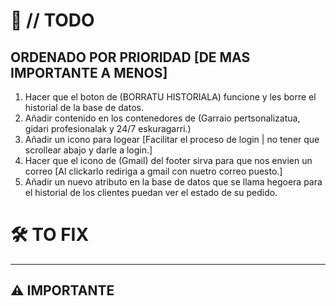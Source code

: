 # 🚧 // TODO
## ORDENADO POR PRIORIDAD [DE MAS IMPORTANTE A MENOS]

1. Hacer que el boton de (BORRATU HISTORIALA) funcione y les borre el historial de la base de datos.
2. Añadir contenido en los contenedores de (Garraio pertsonalizatua, gidari profesionalak y 24/7 eskuragarri.)
3. Añadir un icono para logear [Facilitar el proceso de login | no tener que scrollear abajo y darle a login.]
4. Hacer que el icono de (Gmail) del footer sirva para que nos envien un correo [Al clickarlo rediriga a gmail con nuetro correo puesto.]
5. Añadir un nuevo atributo en la base de datos que se llama hegoera para el historial de los clientes puedan ver el estado de su pedido.

# 🛠️ TO FIX


---

## ⚠️ IMPORTANTE


